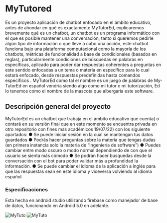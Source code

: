 # MyTutored

Es un proyecto aplicación de chatbot enfocado en el ámbito educativo, antes de ahondar en qué es exactamente MyTutorEd, explicaremos brevemente qué es un chatbot, un chatbot es un programa informático con el que es posible mantener una conversación, tanto si queremos pedirle algún tipo de información o que lleve a cabo una acción, este chatbot funciona bajo una plataforma computacional como la mayoría de los chatbots, métricas de funcionalidad a base de condicionales (basados en reglas), particularmente condiciones de búsquedas en palabras en específicas, aplicado para poder dar respuestas coherentes a preguntas en este sentido enfocadas a un tema o materia en específico para lo cual estará enfocado, desde respuestas predefinidas hasta comandos especificos . MyTutorEd como tal el nombre es un juego de palabras de My-TutorEd en español vendría siendo algo como mi tutor o mi tutorización, Ed lo tenemos como el nombre de la mascota que albergaría este software.


## Descripción general del proyecto
MyTutorEd es un chatbot que trabaja en el ámbito educativo que cuenta( o contará en su versión final que en este momento se encuentra privada en otro repositorio con fines mas académicos 19/07/22) con los siguiente apartados:
● Se puede iniciar sesión en la cual se mantengan tus datos guardados
● Podrás hacer preguntas sobre la materia que tengas dudas (en primera instancia solo
la materia de “Ingeniería de software”)
● Puedes cambiar entre modo oscuro o modo normal dependiendo de con que el usuario se sienta más cómodo
● Se podrán hacer búsquedas desde la conversación con el bot para poder validar más a
profundidad la información.
● Se puede cambiar el idioma de la aplicación a inglés para que las respuestas sean en
este idioma y viceversa volviendo al idioma español.

### Especificaciones
Esta hecha en android studio utilizando firebase como manejador de base de datos, funcionando  en Android 5.0 en adelante.

![MyTuto](https://github.com/Kevin-Mora/chatBot/blob/main/diseñomytu1.PNG)
![MyTuto](https://github.com/Kevin-Mora/chatBot/blob/main/diseñomytu2.PNG)
